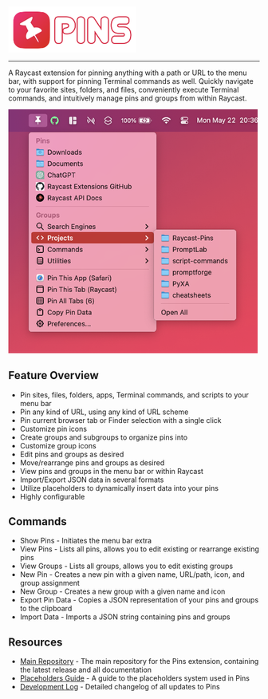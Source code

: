 <img src="https://github.com/SKaplanOfficial/Raycast-Pins/blob/main/assets/pins-logo.png?raw=true" alt="Logo for the Pins extension." width="256" />

---

A Raycast extension for pinning anything with a path or URL to the menu bar, with support for pinning Terminal commands as well. Quickly navigate to your favorite sites, folders, and files, conveniently execute Terminal commands, and intuitively manage pins and groups from within Raycast.

<img src="https://github.com/SKaplanOfficial/Raycast-Pins/blob/main/assets/pins-5.png?raw=true" alt="Example of the Pins menu bar extra in action, showing pinned sites, folders, Terminal commands, and groups." width="500" />

## Feature Overview

- Pin sites, files, folders, apps, Terminal commands, and scripts to your menu bar
- Pin any kind of URL, using any kind of URL scheme
- Pin current browser tab or Finder selection with a single click
- Customize pin icons
- Create groups and subgroups to organize pins into
- Customize group icons
- Edit pins and groups as desired
- Move/rearrange pins and groups as desired
- View pins and groups in the menu bar or within Raycast
- Import/Export JSON data in several formats
- Utilize placeholders to dynamically insert data into your pins
- Highly configurable

## Commands

- Show Pins - Initiates the menu bar extra
- View Pins - Lists all pins, allows you to edit existing or rearrange existing pins
- View Groups - Lists all groups, allows you to edit existing groups
- New Pin - Creates a new pin with a given name, URL/path, icon, and group assignment
- New Group - Creates a new group with a given name and icon
- Export Pin Data - Copies a JSON representation of your pins and groups to the clipboard
- Import Data - Imports a JSON string containing pins and groups

## Resources

- [Main Repository](https://github.com/SKaplanOfficial/Raycast-Pins) - The main repository for the Pins extension, containing the latest release and all documentation
- [Placeholders Guide](https://github.com/SKaplanOfficial/Raycast-Pins/blob/main/assets/placeholders_guide.md) - A guide to the placeholders system used in Pins
- [Development Log](https://github.com/SKaplanOfficial/Raycast-Pins/blob/main/DEVLOG.md) - Detailed changelog of all updates to Pins
